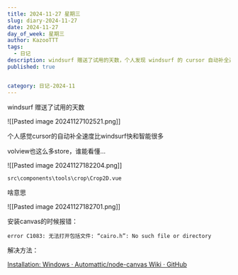```yaml
---
title: 2024-11-27 星期三
slug: diary-2024-11-27
date: 2024-11-27
day_of_week: 星期三
author: KazooTTT
tags:
  - 日记
description: windsurf 赠送了试用的天数，个人发现 windsurf 的 cursor 自动补全速度比其他软件快且更智能。然而，volview 中的 store 信息难以理解，而 Crop2D.vue 的文件内容未能解释明了。此外，安装 canvas 时遇到错误，需要参考 node-canvas 的 Windows 安装指导解决问题。
published: true


category: 日记-2024-11
---
```


windsurf 赠送了试用的天数

![[Pasted image 20241127102521.png]]

个人感觉cursor的自动补全速度比windsurf快和智能很多

volview也这么多store，谁能看懂...

![[Pasted image 20241127182204.png]]

`src\components\tools\crop\Crop2D.vue`

啥意思

![[Pasted image 20241127182701.png]]

安装canvas的时候报错：

```
error C1083: 无法打开包括文件: “cairo.h”: No such file or directory 
```

解决方法：

[Installation: Windows · Automattic/node-canvas Wiki · GitHub](https://github.com/Automattic/node-canvas/wiki/Installation:-Windows)
